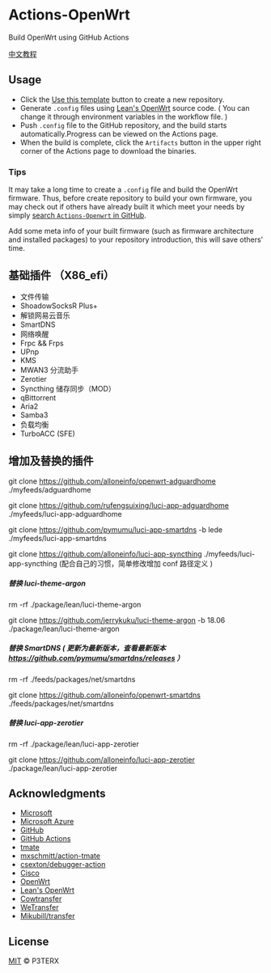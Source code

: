 # Actions-OpenWrt
Build OpenWrt using GitHub Actions

[中文教程](https://p3terx.com/archives/build-openwrt-with-github-actions.html)

## Usage

- Click the [Use this template](https://github.com/P3TERX/Actions-OpenWrt/generate) button to create a new repository.
- Generate `.config` files using [Lean's OpenWrt](https://github.com/coolsnowwolf/lede) source code. ( You can change it through environment variables in the workflow file. )
- Push `.config` file to the GitHub repository, and the build starts automatically.Progress can be viewed on the Actions page.
- When the build is complete, click the `Artifacts` button in the upper right corner of the Actions page to download the binaries.

### Tips

It may take a long time to create a `.config` file and build the OpenWrt firmware. Thus, before create repository to build your own firmware, you may check out if others have already built it which meet your needs by simply [search `Actions-Openwrt` in GitHub](https://github.com/search?q=Actions-openwrt).

Add some meta info of your built firmware (such as firmware architecture and installed packages) to your repository introduction, this will save others' time.

## 基础插件 （X86_efi）
- 文件传输
- ShoadowSocksR Plus+
- 解锁网易云音乐
- SmartDNS
- 网络唤醒
- Frpc && Frps
- UPnp
- KMS
- MWAN3 分流助手
- Zerotier
- Syncthing 储存同步（MOD）
- qBittorrent
- Aria2
- Samba3
- 负载均衡
- TurboACC (SFE)

## 增加及替换的插件
git clone https://github.com/alloneinfo/openwrt-adguardhome ./myfeeds/adguardhome 

git clone https://github.com/rufengsuixing/luci-app-adguardhome ./myfeeds/luci-app-adguardhome

git clone https://github.com/pymumu/luci-app-smartdns -b lede ./myfeeds/luci-app-smartdns 

git clone https://github.com/alloneinfo/luci-app-syncthing ./myfeeds/luci-app-syncthing    (配合自己的习惯，简单修改增加 conf 路径定义 )


##### 替换 luci-theme-argon
rm -rf ./package/lean/luci-theme-argon

git clone https://github.com/jerrykuku/luci-theme-argon -b 18.06 ./package/lean/luci-theme-argon


##### 替换 SmartDNS ( 更新为最新版本，查看最新版本  https://github.com/pymumu/smartdns/releases ）
rm -rf ./feeds/packages/net/smartdns

git clone https://github.com/alloneinfo/openwrt-smartdns ./feeds/packages/net/smartdns


##### 替换 luci-app-zerotier
rm -rf ./package/lean/luci-app-zerotier

git clone https://github.com/alloneinfo/luci-app-zerotier ./package/lean/luci-app-zerotier


## Acknowledgments

- [Microsoft](https://www.microsoft.com)
- [Microsoft Azure](https://azure.microsoft.com)
- [GitHub](https://github.com)
- [GitHub Actions](https://github.com/features/actions)
- [tmate](https://github.com/tmate-io/tmate)
- [mxschmitt/action-tmate](https://github.com/mxschmitt/action-tmate)
- [csexton/debugger-action](https://github.com/csexton/debugger-action)
- [Cisco](https://www.cisco.com/)
- [OpenWrt](https://github.com/openwrt/openwrt)
- [Lean's OpenWrt](https://github.com/coolsnowwolf/lede)
- [Cowtransfer](https://cowtransfer.com)
- [WeTransfer](https://wetransfer.com/)
- [Mikubill/transfer](https://github.com/Mikubill/transfer)

## License

[MIT](https://github.com/P3TERX/Actions-OpenWrt/blob/master/LICENSE) © P3TERX
